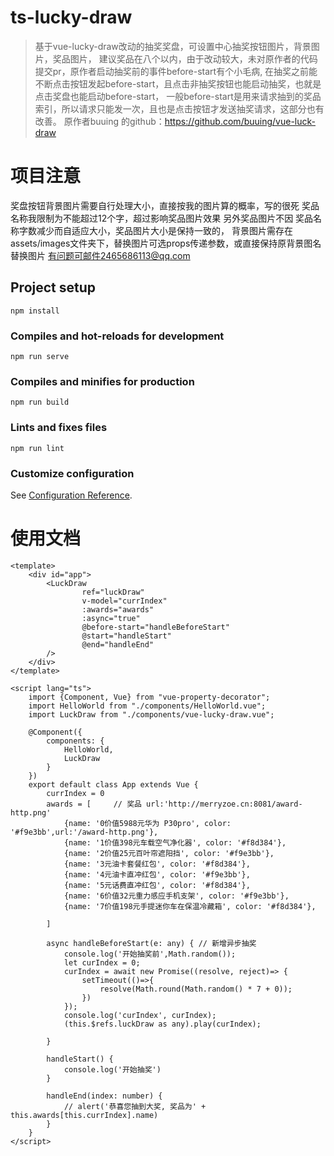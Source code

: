 # ts-lucky-draw

>基于vue-lucky-draw改动的抽奖奖盘，可设置中心抽奖按钮图片，背景图片，奖品图片，
建议奖品在八个以内，由于改动较大，未对原作者的代码提交pr，原作者启动抽奖前的事件before-start有个小毛病,
在抽奖之前能不断点击按钮发起before-start，且点击非抽奖按钮也能启动抽奖，也就是点击奖盘也能启动before-start，
一般before-start是用来请求抽到的奖品索引，所以请求只能发一次，且也是点击按钮才发送抽奖请求，这部分也有改善。
原作者buuing 的github：https://github.com/buuing/vue-luck-draw
# 项目注意
奖盘按钮背景图片需要自行处理大小，直接按我的图片算的概率，写的很死 
奖品名称我限制为不能超过12个字，超过影响奖品图片效果
另外奖品图片不因 奖品名称字数减少而自适应大小，奖品图片大小是保持一致的，
背景图片需存在assets/images文件夹下，替换图片可选props传递参数，或直接保持原背景图名替换图片
有问题可邮件2465686113@qq.com
## Project setup
```
npm install
```

### Compiles and hot-reloads for development
```
npm run serve
```

### Compiles and minifies for production
```
npm run build
```

### Lints and fixes files
```
npm run lint
```

### Customize configuration
See [Configuration Reference](https://cli.vuejs.org/config/).

# 使用文档
~~~
<template>
    <div id="app">
        <LuckDraw
                ref="luckDraw"
                v-model="currIndex"
                :awards="awards"
                :async="true"
                @before-start="handleBeforeStart"
                @start="handleStart"
                @end="handleEnd"
        />
    </div>
</template>

<script lang="ts">
    import {Component, Vue} from "vue-property-decorator";
    import HelloWorld from "./components/HelloWorld.vue";
    import LuckDraw from "./components/vue-lucky-draw.vue";

    @Component({
        components: {
            HelloWorld,
            LuckDraw
        }
    })
    export default class App extends Vue {
        currIndex = 0
        awards = [     // 奖品 url:'http://merryzoe.cn:8081/award-http.png'
            {name: '0价值5988元华为 P30pro', color: '#f9e3bb',url:'/award-http.png'},
            {name: '1价值398元车载空气净化器', color: '#f8d384'},
            {name: '2价值25元百叶帘遮阳挡', color: '#f9e3bb'},
            {name: '3元油卡套餐红包', color: '#f8d384'},
            {name: '4元油卡直冲红包', color: '#f9e3bb'},
            {name: '5元话费直冲红包', color: '#f8d384'},
            {name: '6价值32元重力感应手机支架', color: '#f9e3bb'},
            {name: '7价值198元手提迷你车在保温冷藏箱', color: '#f8d384'},

        ]

        async handleBeforeStart(e: any) { // 新增异步抽奖
            console.log('开始抽奖前',Math.random());
            let curIndex = 0;
            curIndex = await new Promise((resolve, reject)=> {
                setTimeout(()=>{
                    resolve(Math.round(Math.random() * 7 + 0));
                })
            });
            console.log('curIndex', curIndex);
            (this.$refs.luckDraw as any).play(curIndex);

        }

        handleStart() {
            console.log('开始抽奖')
        }

        handleEnd(index: number) {
            // alert('恭喜您抽到大奖, 奖品为' + this.awards[this.currIndex].name)
        }
    }
</script>
~~~
